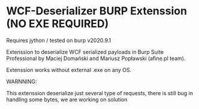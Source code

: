 # WCF-Deserializer BURP Extenssion (NO EXE REQUIRED)


Requires jython / tested on burp v2020.9.1

Extenssion to deserialize WCF serialized payloads in Burp Suite Professional by Maciej Domański and Mariusz Popławski (afine.pl team).

Extenssion works without external .exe on any OS.


WARNNING:

This extenssion deserialize just several type of requests, there is still bug in handling some bytes, we are working on solution
